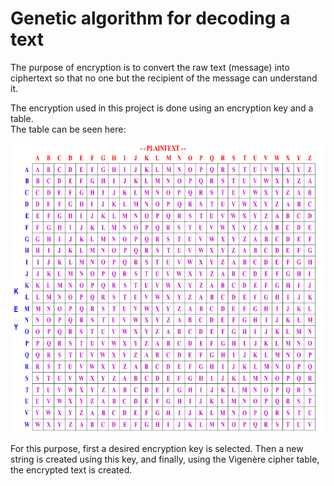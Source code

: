 # Genetic algorithm for decoding a text
The purpose of encryption is to convert the raw text (message) into ciphertext so that no one but the recipient of the message can understand it. 

The encryption used in this project is done using an encryption key and a table.<br>
The table can be seen here:

![](./table.jpg)

For this purpose, first a desired encryption key is selected. Then a new string is created using this key, and finally, using the Vigenère cipher table, the encrypted text is created.


